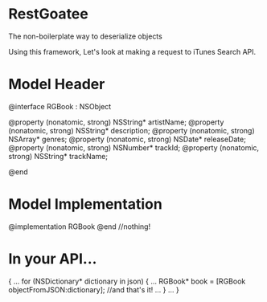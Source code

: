 RestGoatee
==========

The non-boilerplate way to deserialize objects

Using this framework, Let's look at making a request to iTunes Search API.

Model Header
============

@interface RGBook : NSObject

@property (nonatomic, strong) NSString* artistName;
@property (nonatomic, strong) NSString* description;
@property (nonatomic, strong) NSArray* genres;
@property (nonatomic, strong) NSDate* releaseDate;
@property (nonatomic, strong) NSNumber* trackId;
@property (nonatomic, strong) NSString* trackName;

@end

Model Implementation
====================

@implementation RGBook @end //nothing!

In your API...
==============
{
  ...
  for (NSDictionary* dictionary in json) {
    ...
    RGBook* book = [RGBook objectFromJSON:dictionary]; //and that's it!
    ...
  }
  ...
}
